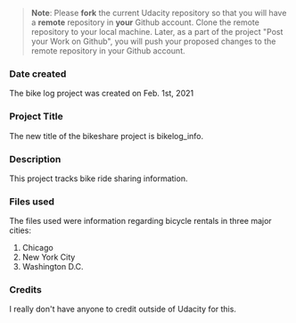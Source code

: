 >**Note**: Please **fork** the current Udacity repository so that you will have a **remote** repository in **your** Github account. Clone the remote repository to your local machine. Later, as a part of the project "Post your Work on Github", you will push your proposed changes to the remote repository in your Github account.

### Date created
The bike log project was created on Feb. 1st, 2021

### Project Title
The new title of the bikeshare project is bikelog_info.

### Description
This project tracks bike ride sharing information.

### Files used
The files used were information regarding bicycle rentals in three major cities:
1. Chicago
2. New York City
3. Washington D.C.

### Credits
I really don't have anyone to credit outside of Udacity for this.
